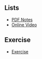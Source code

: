 ## Lists
+ [PDF Notes](https://github.com/mqhe/learning-materials/blob/main/python/lists/04-lists.pdf)
+ [Online Video](https://personalpages.manchester.ac.uk/staff/stefan.guettel/py/04-video.php)

## Exercise
+ [Exercise](https://personalpages.manchester.ac.uk/staff/stefan.guettel/py/04b-exercises.html)

